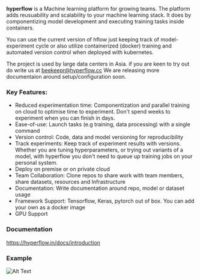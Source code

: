 
**hyperflow** is a Machine learning platform for growing teams. The platform adds reusuability and scalability to your machine learning stack. It does by componentizing model development and executing training tasks inside containers.

You can use the current version of hflow just keeping track of model-experiment cycle or also utilize containerized (docker) training and automated version control when deployed with kubernetes.

The project is used by large data centers in Asia. if you are keen to try out do write us at beekeepr@hyperflow.cc
We are releasing more documentaion around setup/configuration soon. 

### Key Features:

* Reduced experimentation time: Componentization and parallel training on cloud to optimise time to experiment. Don't spend weeks to experiment when you can finish in days.
* Ease-of-use: Launch tasks (e.g training, data processing) with a single command
* Version control: Code, data and model versioning for reproducibility
* Track experiments: Keep track of experiment results with versions. Whether you are tuning hyperparameters, or trying out variants of a model, with hyperflow you don't need to queue up training jobs on your personal system.
* Deploy on premise or on private cloud
* Team Collaboration: Clone repos to share work with team members, share datasets, resources and Infrastructure
* Documentation: Write documentation around repo, model or dataset usage
* Framework Support: Tensorflow, Keras, pytorch out of box. You can add your own as a docker image
* GPU Support

### Documentation
https://hyperflow.in/docs/introduction

### Example
![Alt Text](https://media.giphy.com/media/PmMCdFqtCLt5FKD39L/giphy.gif)

